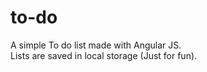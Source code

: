 # to-do
A simple To do list made with Angular JS.<br>
Lists are saved in local storage (Just for fun).
